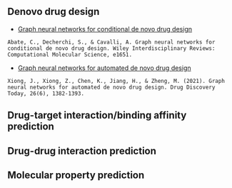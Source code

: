 
## Denovo drug design
* [Graph neural networks for conditional de novo drug design](https://wires.onlinelibrary.wiley.com/doi/abs/10.1002/wcms.1651)
```
Abate, C., Decherchi, S., & Cavalli, A. Graph neural networks for conditional de novo drug design. Wiley Interdisciplinary Reviews: Computational Molecular Science, e1651.
```

* [Graph neural networks for automated de novo drug design](https://www.sciencedirect.com/science/article/pii/S1359644621000787?casa_token=1rUxB10vLBYAAAAA:ghl9u6AF7A0lB2yN_zLmhUgNXDV2rUzk_YTpHztKQ0SV9vQDDQeH1M7DRCtV0cfHyWsENOVjIPrR)
```
Xiong, J., Xiong, Z., Chen, K., Jiang, H., & Zheng, M. (2021). Graph neural networks for automated de novo drug design. Drug Discovery Today, 26(6), 1382-1393.
```


## Drug-target interaction/binding affinity prediction

## Drug-drug interaction prediction 

## Molecular property prediction





